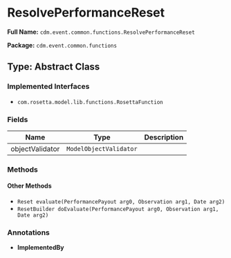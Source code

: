 # ResolvePerformanceReset

**Full Name:** `cdm.event.common.functions.ResolvePerformanceReset`

**Package:** `cdm.event.common.functions`

## Type: Abstract Class

### Implemented Interfaces

- `com.rosetta.model.lib.functions.RosettaFunction`

### Fields

| Name | Type | Description |
|------|------|-------------|
| objectValidator | `ModelObjectValidator` |  |

### Methods

#### Other Methods

- `Reset evaluate(PerformancePayout arg0, Observation arg1, Date arg2)`
- `ResetBuilder doEvaluate(PerformancePayout arg0, Observation arg1, Date arg2)`

### Annotations

- **ImplementedBy**

